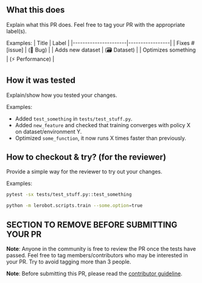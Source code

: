 ## What this does
Explain what this PR does. Feel free to tag your PR with the appropriate label(s).

Examples:
|  Title               | Label           |
|----------------------|-----------------|
| Fixes #[issue]       | (🐛 Bug)        |
| Adds new dataset     | (🗃️ Dataset)    |
| Optimizes something  | (⚡️ Performance) |

## How it was tested
Explain/show how you tested your changes.

Examples:
- Added `test_something` in `tests/test_stuff.py`.
- Added `new_feature` and checked that training converges with policy X on dataset/environment Y.
- Optimized `some_function`, it now runs X times faster than previously.

## How to checkout & try? (for the reviewer)
Provide a simple way for the reviewer to try out your changes.

Examples:
```bash
pytest -sx tests/test_stuff.py::test_something
```
```bash
python -m lerobot.scripts.train --some.option=true
```

## SECTION TO REMOVE BEFORE SUBMITTING YOUR PR
**Note**: Anyone in the community is free to review the PR once the tests have passed. Feel free to tag
members/contributors who may be interested in your PR. Try to avoid tagging more than 3 people.

**Note**: Before submitting this PR, please read the [contributor guideline](https://github.com/huggingface/lerobot/blob/main/CONTRIBUTING.md#submitting-a-pull-request-pr).
